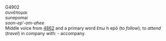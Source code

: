 <body>
  <p>G4902<br>  συνέπομαι  <br> sunepomai  <br><i>soon-ep‘-om-ahee </i><br>Middle voice from <a href="g4862.htm">4862</a> and a primary word   ἕπω   h epō   (to <i>follow</i>); to <i>attend</i> (<i>travel</i>) in company <i>with:</i> - accompany.<br></p>
 </body>